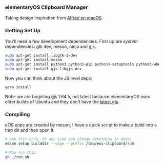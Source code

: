 ### elementaryOS Clipboard Manager

Taking design inspiration from [Alfred on macOS](https://www.alfredapp.com/help/features/clipboard/).

### Getting Set Up

You'll need a few development dependencies. First up are _system_ dependencies: gtk dev, meson, ninja and gjs.

```sh
sudo apt-get install libgtk-3-dev
sudo apt-get install meson
sudo apt-get install python3 python3-pip python3-setuptools python3-wheel ninja-build
sudo apt-get install gjs libgjs-dev
```

Now you can think about the JS level deps:

```sh
yarn install
```

Note: we are targeting gjs 1.64.5, not latest because elementaryOS uses older builds of Ubuntu and they don't have the [latest gjs](https://launchpad.net/ubuntu/+source/gjs). 

### Compiling

eOS apps are created by meson, I have a quick script to make a build into a tmp dir and then open it:

```sh
# Run this once, or any time you change something in data:
meson setup builddir --wipe --prefix /tmp/eos-clipboard/run

# Now run this:
sh ./run.sh
```